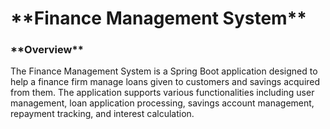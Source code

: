 <h1>**Finance Management System**</h1>
<h3>**Overview**</h3>
The Finance Management System is a Spring Boot application designed to help a finance firm manage loans given to customers and savings acquired from them. The application supports various functionalities including user management, loan application processing, savings account management, repayment tracking, and interest calculation.
